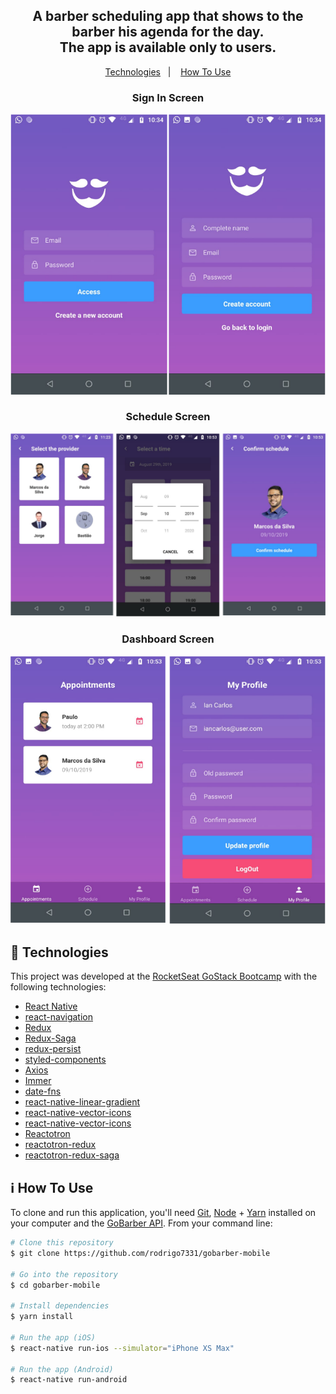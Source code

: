 <h2 align="center">
  A barber scheduling app that shows to the barber his agenda for the day.<br/>
  The app is available only to users.
</h2>

<p align="center">
  <a href="#rocket-technologies">Technologies</a>&nbsp;&nbsp;&nbsp;|&nbsp;&nbsp;&nbsp;
  <a href="#information_source-how-to-use">How To Use</a>
</p>
<h3 align="center">Sign In Screen</h3>
<p align="center">
<img src="./src/assets/sign.png">
</p>
<h3 align="center">Schedule Screen</h3>
<p align="center">
<img src="./src/assets/schedule.png">
</p>
<h3 align="center">Dashboard Screen</h3>
<p align="center">
<img src="./src/assets/dashboard.png">
</p>

## :rocket: Technologies

This project was developed at the [RocketSeat GoStack Bootcamp](https://rocketseat.com.br/bootcamp) with the following technologies:

-  [React Native](https://reactnative.dev/)
-  [react-navigation](https://reactnavigation.org/)
-  [Redux](https://redux.js.org/)
-  [Redux-Saga](https://redux-saga.js.org/)
-  [redux-persist](https://github.com/rt2zz/redux-persist)
-  [styled-components](https://www.styled-components.com/)
-  [Axios](https://github.com/axios/axios)
-  [Immer](https://github.com/immerjs/immer)
-  [date-fns](https://date-fns.org/)
-  [react-native-linear-gradient](https://github.com/react-native-community/react-native-linear-gradient)
-  [react-native-vector-icons](https://github.com/oblador/react-native-vector-icons)
-  [react-native-vector-icons](https://github.com/oblador/react-native-vector-icons)
-  [Reactotron](https://infinite.red/reactotron)
-  [reactotron-redux](https://github.com/infinitered/reactotron-redux)
-  [reactotron-redux-saga](https://github.com/infinitered/reactotron-redux-sagan)

## :information_source: How To Use

To clone and run this application, you'll need [Git](https://git-scm.com), [Node](https://nodejs.org/en/) + [Yarn](https://yarnpkg.com/) installed on your computer and the [GoBarber API](hhttps://github.com/rodrigo7331/go-barber-api). 
From your command line:

```bash
# Clone this repository
$ git clone https://github.com/rodrigo7331/gobarber-mobile

# Go into the repository
$ cd gobarber-mobile

# Install dependencies
$ yarn install

# Run the app (iOS)
$ react-native run-ios --simulator="iPhone XS Max"

# Run the app (Android)
$ react-native run-android
```
